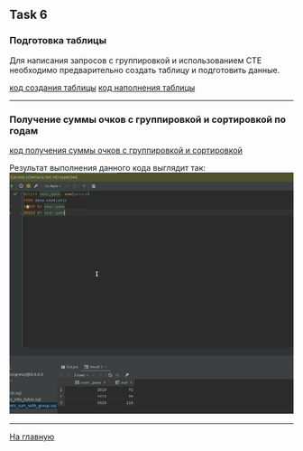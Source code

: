 ## Task 6

### Подготовка таблицы 

Для написания запросов с группировкой и использованием CTE необходимо предварительно создать таблицу и подготовить
данные.

[код создания таблицы](https://github.com/PanovAlexey/database_course/blob/main/docs/tasks/06/create_table.sql)
[код наполнения таблицы](https://github.com/PanovAlexey/database_course/blob/main/docs/tasks/06/insert_data_into_table.sql)


---

### Получение суммы очков с группировкой и сортировкой по годам

[код получения суммы очков с группировкой и сортировкой](https://github.com/PanovAlexey/database_course/blob/main/docs/tasks/06/select_points_sum_with_group.sql)

Результат выполнения данного кода выглядит так:
![img_1.png](06/img_1.png)


---


[На главную](https://github.com/PanovAlexey/database_course/blob/main/README.md)
